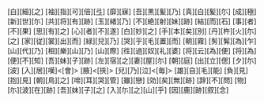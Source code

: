 [白][細][之] [袖][指][可][倍][弖] [靡][寐] [吾][黒][髪][乃] [真][白][髪][尓] [成][極] [新][世][尓] [共][将][有][跡] [玉][緒][乃] [不][絶][射][妹][跡] [結][而][石] [事][者][不][果] [思][有][之] [心][者][不][遂] [白][妙][之] [手][本][矣][別] [丹][杵][火][尓][之] [家][従][裳][出][而] [緑][兒][乃] [哭][乎][毛][置][而] [朝][霧] [髣][髴][為][乍] [山][代][乃] [相][樂][山][乃] [山][際] [徃][過][奴][礼][婆] [将][云][為][便] [将][為][便][不][知] [吾][妹][子][跡] [左][宿][之][妻][屋][尓] [朝][庭] [出][立][偲] [夕][尓][波] [入][居][嘆]<[會]> [腋]<[挾]> [兒][乃][泣]<[毎]> [雄][自][毛][能] [負][見][抱][見] [朝][鳥][之] [啼][耳][哭][管] [雖][戀] [効][矣][無][跡] [辞][不][問] [物][尓][波][在][跡] [吾][妹][子][之] [入][尓][之][山][乎] [因][鹿][跡][叙][念]
